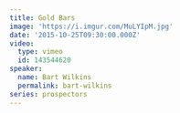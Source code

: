 ```yaml
---
title: Gold Bars
image: 'https://i.imgur.com/MuLYIpM.jpg'
date: '2015-10-25T09:30:00.000Z'
video:
  type: vimeo
  id: 143544620
speaker:
  name: Bart Wilkins
  permalink: bart-wilkins
series: prospectors
---
```



